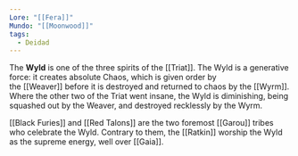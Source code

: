 ```yaml
---
Lore: "[[Fera]]"
Mundo: "[[Moonwood]]"
tags:
  - Deidad
---
```

The **Wyld** is one of the three spirits of the [[Triat]]. The Wyld is a generative force: it creates absolute Chaos, which is given order by the [[Weaver]] before it is destroyed and returned to chaos by the [[Wyrm]]. Where the other two of the Triat went insane, the Wyld is diminishing, being squashed out by the Weaver, and destroyed recklessly by the Wyrm.

[[Black Furies]] and [[Red Talons]] are the two foremost [[Garou]] tribes who celebrate the Wyld. Contrary to them, the [[Ratkin]] worship the Wyld as the supreme energy, well over [[Gaia]].